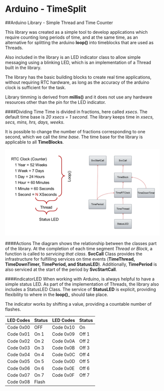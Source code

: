 # Arduino - TimeSplit
##Arduino Library - Simple Thread and Time Counter

This library was created as a simple tool to develop applications which require counting long periods of time, and at the same time, as an alternative for splitting the arduino __loop()__ into timeblocks that are used as Threads.

Also included in the library is an LED indicator class to allow simple messaging using a blinking LED, which is an implementation of a Thread built in the library.

The library has the basic building blocks to create real time applications, without requiring RTC hardware, as long as the accuracy of the arduino clock is sufficient for the task.

Library timming is derived from __millis()__ and it does not use any hardware resources other than the pin for the LED indicator.

####Dividing Time
Time is divided in fractions, here called _xsecs_. The default time base is _20 xsecs = 1 second_. The library keeps time in _xsecs, secs, mins, hrs, days, weeks_.

It is possible to change the number of fractions corresponding to one second, which we call the _time base_. The time base for the library is applicable to all __TimeBlocks__.

![TimeSplit Diagram](https://raw.githubusercontent.com/PM490/ArduinoTimeSplit/master/Images/TimeSplit.png)

####Actions
The diagram shows the relationship between the classes part of the library. At the completion of each time segment _Thread or Block_, a function is called to _servicing that class_. __SvcCall__ Class provides the infrastructure for fulfilling services on time events (__TimeThread, TimeDownTimer, TimePeriod, and StatusLED__). Additionally, __TimePeriod__ is also serviced at the start of the period by __SvcStartCall__.

####indicatorLED
When working with Arduino, is always helpful to have a simple status LED. As part of the implementation of Threads, the library also includes a StatusLED Class. The service of __StatusLED__ is explicit, providing flexibility to where in the __loop()___ should take place.

The indicator works by shifting a value, providing a countable number of flashes.

 LED Codes | Status | LED Codes | Status        
 --------- | ------ | --------- | -------
 Code 0x00 | OFF    | Code 0x10 | On    
 Code 0x01 | On  1  | Code 0x09 | Off 1 
 Code 0x02 | On  2  | Code 0x0A | Off 2
 Code 0x03 | On  3  | Code 0x0B | Off 3
 Code 0x04 | On  4  | Code 0x0C | Off 4
 Code 0x05 | On  5  | Code 0x0D | Off 5
 Code 0x06 | On  6  | Code 0x0E | Off 6
 Code 0x07 | On  7  | Code 0x0F | Off 7
 Code 0x08 | Flash  |           |      

